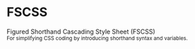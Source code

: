 # FSCSS
Figured Shorthand Cascading Style Sheet (FSCSS) 
<br>
<small>
 For simplifying CSS coding by introducing shorthand syntax and variables.
 </small>
